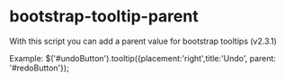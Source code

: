 bootstrap-tooltip-parent
========================

With this script you can add a parent value for bootstrap tooltips (v2.3.1)

Example:
$('#undoButton').tooltip({placement:'right',title:'Undo', parent: '#redoButton'});
